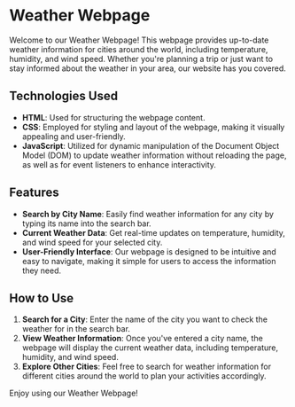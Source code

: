 
# Weather Webpage

Welcome to our Weather Webpage! This webpage provides up-to-date weather information for cities around the world, including temperature, humidity, and wind speed. Whether you're planning a trip or just want to stay informed about the weather in your area, our website has you covered.

## Technologies Used

- **HTML**: Used for structuring the webpage content.
- **CSS**: Employed for styling and layout of the webpage, making it visually appealing and user-friendly.
- **JavaScript**: Utilized for dynamic manipulation of the Document Object Model (DOM) to update weather information without reloading the page, as well as for event listeners to enhance interactivity.

## Features

- **Search by City Name**: Easily find weather information for any city by typing its name into the search bar.
- **Current Weather Data**: Get real-time updates on temperature, humidity, and wind speed for your selected city.
- **User-Friendly Interface**: Our webpage is designed to be intuitive and easy to navigate, making it simple for users to access the information they need.

## How to Use

1. **Search for a City**: Enter the name of the city you want to check the weather for in the search bar.
2. **View Weather Information**: Once you've entered a city name, the webpage will display the current weather data, including temperature, humidity, and wind speed.
3. **Explore Other Cities**: Feel free to search for weather information for different cities around the world to plan your activities accordingly.

Enjoy using our Weather Webpage!

